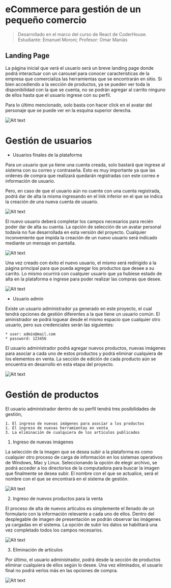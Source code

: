# eCommerce para gestión de un pequeño comercio
> Desarrollado en el marco del curso de React de CoderHouse. Estudiante: Emanuel Moroni; Profesor: Omar Maniás

## Landing Page

La página inicial que verá el usuario será un breve landing page donde podrá interactuar con un carousel para conocer características de la empresa que comercializa las herramientas que se encontrarán en sitio. Si bien accediendo a la sección de productos, ya se pueden ver toda la disponibilidad con la que se cuenta, no se podrán agregar al carrito ninguno de ellos hasta que el usuario ingrese con su perfil.

Para lo último mencionado, solo basta con hacer click en el avatar del personaje que se puede ver en la esquina superior derecha.

![Alt text](./src/img/docs/imagen_1.png)

Gestión de usuarios
===
- Usuarios finales de la plataforma

Para un usuario que ya tiene una cuenta creada, solo bastará que ingrese al sistema con su correo y contraseña. Esto es muy importante ya que las ordenes de compra que realizará quedarán registradas con este correo e información de usuario.

Pero, en caso de que el usuario aún no cuente con una cuenta registrada, podrá dar de alta la misma ingresando en el link inferior en el que se indica la creación de una nueva cuenta de usuario.

![Alt text](./src/img/docs/imagen_2.png)

El nuevo usuario deberá completar los campos necesarios para recién poder dar de alta su cuenta. La opción de selección de un avatar personal todavía no fue desarrollada en esta versión del proyecto. Cualquier inconveniente que impida la creación de un nuevo usuario será indicado mediante un mensaje en pantalla.

![Alt text](./src/img/docs/imagen_3.png)

Una vez creado con éxito el nuevo usuario, el mismo será redirigido a la página principal para que pueda agregar los productos que desee a su carrito. Lo mismo ocurrirá con cualquier usuario que ya hubiese estado de alta en la plataforma e ingrese para poder realizar las compras que desee.

![Alt text](./src/img/docs/imagen_4.png)

- Usuario admin

Existe un usuario administrador ya generado en este proyecto, el cual tendrá opciones de gestión diferentes a la que tiene un usuario común. El aministrador se podrá loguear desde el mismo espacio que cualquier otro usuario, pero sus credenciales serán las siguientes:

    * user: admin@mail.com  
    * password: 123456

El usuario administrador podrá agregar nuevos productos, nuevas imágenes para asociar a cada uno de estos productos y podrá eliminar cualquiera de los elementos en venta. La sección de edición de cada producto aún se encuentra en desarrollo en esta etapa del proyecto.

![Alt text](./src/img/docs/imagen_5.png)

Gestión de productos
===

El usuario administrador dentro de su perfil tendrá tres posibilidades de gestión,

    1. El ingreso de nuevas imágenes para asociar a los productos
    1. El ingreso de nuevas herramientas en venta    
    3. La eliminación de cualquiera de los artículos publicados

1. Ingreso de nuevas imágenes

La selección de la imagen que se desea subir a la plataforma es como cualquier otro proceso de carga de información en los sistemas operativos de Windows, Mac y Linux. Seleccionando la opción de elegir archivo, se podrá acceder a los directorios de la computadora para buscar la imagen que finalmente se desea subir. El nombre con el que se actualice, será el nombre con el que se encontrará en el sistema de gestión.

![Alt text](./src/img/docs/imagen_6.png)

2. Ingreso de nuevos productos para la venta

El proceso de alta de nuevos artículos es simplemente el llenado de un formulario con la información relevante a cada uno de ellos. Dentro del desplegable de imagen de presentación se podrán observar las imágenes ya cargadas en el sistema. La opción de subir los datos se habilitará una vez completado todos los campos necesarios.

![Alt text](./src/img/docs/imagen_7.png)

3. Eliminación de artículos

Por último, el usuario administrador, podrá desde la sección de productos eliminar cualquiera de ellos según lo desee. Una vez eliminados, el usuario final no podrá verlos más en las opciones de compra.

![Alt text](./src/img/docs/imagen_8.png)